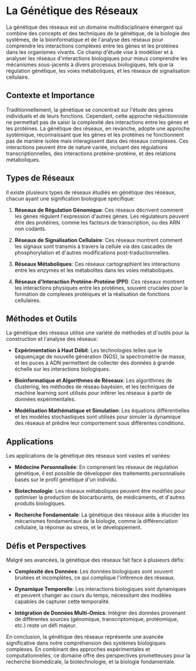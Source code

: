 # La Génétique des Réseaux

La génétique des réseaux est un domaine multidisciplinaire émergent qui combine des concepts et des techniques de la génétique, de la biologie des systèmes, de la bioinformatique et de l'analyse des réseaux pour comprendre les interactions complexes entre les gènes et les protéines dans les organismes vivants. Ce champ d'étude vise à modéliser et à analyser les réseaux d'interactions biologiques pour mieux comprendre les mécanismes sous-jacents à divers processus biologiques, tels que la régulation génétique, les voies métaboliques, et les réseaux de signalisation cellulaire.

## Contexte et Importance

Traditionnellement, la génétique se concentrait sur l'étude des gènes individuels et de leurs fonctions. Cependant, cette approche réductionniste ne permettait pas de saisir la complexité des interactions entre les gènes et les protéines. La génétique des réseaux, en revanche, adopte une approche systémique, reconnaissant que les gènes et les protéines ne fonctionnent pas de manière isolée mais interagissent dans des réseaux complexes. Ces interactions peuvent être de nature variée, incluant des régulations transcriptionnelles, des interactions protéine-protéine, et des relations métaboliques.

## Types de Réseaux

Il existe plusieurs types de réseaux étudiés en génétique des réseaux, chacun ayant une signification biologique spécifique:

1. **Réseaux de Régulation Génomique**: Ces réseaux décrivent comment les gènes régulent l'expression d'autres gènes. Les régulateurs peuvent être des protéines, comme les facteurs de transcription, ou des ARN non codants.

2. **Réseaux de Signalisation Cellulaire**: Ces réseaux montrent comment les signaux sont transmis à travers la cellule via des cascades de phosphorylation et d'autres modifications post-traductionnelles.

3. **Réseaux Métaboliques**: Ces réseaux cartographient les interactions entre les enzymes et les métabolites dans les voies métaboliques.

4. **Réseaux d'Interaction Protéine-Protéine (PPI)**: Ces réseaux montrent les interactions physiques entre les protéines, souvent cruciales pour la formation de complexes protéiques et la réalisation de fonctions cellulaires.

## Méthodes et Outils

La génétique des réseaux utilise une variété de méthodes et d'outils pour la construction et l'analyse des réseaux:

- **Expérimentation à Haut Débit**: Les technologies telles que le séquençage de nouvelle génération (NGS), la spectrométrie de masse, et les puces à ADN permettent de collecter des données à grande échelle sur les interactions biologiques.

- **Bioinformatique et Algorithmes de Réseaux**: Les algorithmes de clustering, les méthodes de réseau bayésien, et les techniques de machine learning sont utilisés pour inférer les réseaux à partir de données expérimentales.

- **Modélisation Mathématique et Simulation**: Les équations différentielles et les modèles stochastiques sont utilisés pour simuler la dynamique des réseaux et prédire leur comportement sous différentes conditions.

## Applications

Les applications de la génétique des réseaux sont vastes et variées:

- **Médecine Personnalisée**: En comprenant les réseaux de régulation génétique, il est possible de développer des traitements personnalisés basés sur le profil génétique d'un individu.

- **Biotechnologie**: Les réseaux métaboliques peuvent être modifiés pour optimiser la production de biocarburants, de médicaments, et d'autres produits biologiques.

- **Recherche Fondamentale**: La génétique des réseaux aide à élucider les mécanismes fondamentaux de la biologie, comme la différenciation cellulaire, la réponse au stress, et le développement.

## Défis et Perspectives

Malgré ses avancées, la génétique des réseaux fait face à plusieurs défis:

- **Complexité des Données**: Les données biologiques sont souvent bruitées et incomplètes, ce qui complique l'inférence des réseaux.

- **Dynamique Temporelle**: Les interactions biologiques sont dynamiques et peuvent changer au cours du temps, nécessitant des modèles capables de capturer cette temporalité.

- **Intégration de Données Multi-Omics**: Intégrer des données provenant de différentes sources (génomique, transcriptomique, protéomique, etc.) reste un défi majeur.

En conclusion, la génétique des réseaux représente une avancée significative dans notre compréhension des systèmes biologiques complexes. En combinant des approches expérimentales et computationnelles, ce domaine offre des perspectives prometteuses pour la recherche biomédicale, la biotechnologie, et la biologie fondamentale.